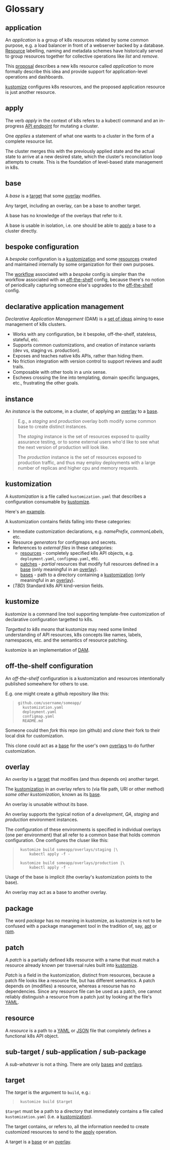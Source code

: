 # Glossary

[DAM]: #declarative-application-management
[JSON]: https://www.json.org/
[Resource]: #resource
[YAML]: http://www.yaml.org/start.html
[application]: #application
[apply]: #apply
[apt]: https://en.wikipedia.org/wiki/APT_(Debian)
[base]: #base
[bases]: #base
[bespoke]: #bespoke-configuration
[kustomize]: #kustomize
[kustomization]: #kustomization
[off-the-shelf]: #off-the-shelf
[overlay]: #overlay
[overlays]: #overlay
[patch]: #patch
[patches]: #patch
[proposal]: https://github.com/kubernetes/community/pull/1629
[rebase]: https://git-scm.com/docs/git-rebase
[resource]: #resource
[resources]: #resource
[rpm]: https://en.wikipedia.org/wiki/Rpm_(software)
[target]: #target
[workflow]: workflows.md

## application

An _application_ is a group of k8s resources related by
some common purpose, e.g.  a load balancer in front of a
webserver backed by a database.
[Resource] labelling, naming and metadata schemes have
historically served to group resources together for
collective operations like _list_ and _remove_.

This [proposal] describes a new k8s resource called
_application_ to more formally describe this idea and
provide support for application-level operations and
dashboards.

[kustomize] configures k8s resources, and the proposed
application resource is just another resource.


## apply

The verb _apply_ in the context of k8s refers to a
kubectl command and an in-progress [API
endpoint](https://goo.gl/UbCRuf) for mutating a
cluster.

One _applies_ a statement of what one wants to a
cluster in the form of a complete resource list.

The cluster merges this with the previously applied
state and the actual state to arrive at a new desired
state, which the cluster's reconcilation loop attempts
to create.  This is the foundation of level-based state
management in k8s.

## base

A _base_ is a [target] that some [overlay] modifies.

Any target, including an overlay, can be a base to
another target.

A base has no knowledge of the overlays that refer to it.

A base is usable in isolation, i.e. one should
be able to [apply] a base to a cluster directly.

## bespoke configuration

A _bespoke_ configuration is a [kustomization] and some
[resources] created and maintained internally by some
organization for their own purposes.

The [workflow] associated with a _bespoke_ config is
simpler than the workflow associated with an
[off-the-shelf] config, because there's no notion of
periodically capturing someone else's upgrades to the
[off-the-shelf] config.

## declarative application management

_Declarative Application Management_ (DAM) is a [set of
ideas](https://goo.gl/T66ZcD) aiming to ease management
of k8s clusters.

 * Works with any configuration, be it bespoke,
   off-the-shelf, stateless, stateful, etc.
 * Supports common customizations, and creation of
   instance variants (dev vs, staging vs. production).
 * Exposes and teaches native k8s APIs, rather than
   hiding them.
 * No friction integration with version control to
   support reviews and audit trails.
 * Composable with other tools in a unix sense.
 * Eschews crossing the line into templating, domain
   specific languages, etc., frustrating the other
   goals.

## instance

An _instance_ is the outcome, in a cluster, of applying
an [overlay] to a [base].

> E.g., a _staging_ and _production_ overlay both modify some
> common base to create distinct instances.
>
> The _staging_ instance is the set of resources
> exposed to quality assurance testing, or to some
> external users who'd like to see what the next
> version of production will look like.
>
> The _production_ instance is the set of resources
> exposed to production traffic, and thus may employ
> deployments with a large number of replicas and higher
> cpu and memory requests.

## kustomization

A _kustomization_ is a file called `kustomization.yaml` that
describes a configuration consumable by [kustomize].


Here's an [example](kustomization.yaml).

A kustomization contains fields falling into these categories:

 * Immediate customization declarations, e.g.
   _namePrefix_, _commonLabels_, etc.
 * Resource _generators_ for configmaps and secrets.
 * References to _external files_ in these categories:
   * [resources] - completely specified k8s API objects,
      e.g. `deployment.yaml`, `configmap.yaml`, etc.
   * [patches] - _partial_ resources that modify full
     resources defined in a [base]
     (only meaningful in an [overlay]).
   * [bases] - path to a directory containing
     a [kustomization] (only meaningful in an [overlay]).
 * (_TBD_) Standard k8s API kind-version fields.

## kustomize

_kustomize_ is a command line tool supporting template-free
customization of declarative configuration targetted to
k8s.

_Targetted to k8s means_ that kustomize may need some
limited understanding of API resources, k8s concepts
like names, labels, namespaces, etc. and the semantics
of resource patching.

kustomize is an implementation of [DAM].


## off-the-shelf configuration

An _off-the-shelf_ configuration is a kustomization and
resources intentionally published somewhere for others
to use.

E.g. one might create a github repository like this:

> ```
> github.com/username/someapp/
>   kustomization.yaml
>   deployment.yaml
>   configmap.yaml
>   README.md
> ```

Someone could then _fork_ this repo (on github) and
_clone_ their fork to their local disk for
customization.

This clone could act as a [base] for the user's
own [overlays] to do further customization.

## overlay

An _overlay_ is a [target] that modifies (and thus
depends on) another target.

The [kustomization] in an overlay refers to (via file path,
URI or other method) _some other kustomization_, known as
its [base].

An overlay is unusable without its base.

An overlay supports the typical notion of a
_development_, _QA_, _staging_ and _production_
environment instances.

The configuration of these environments is specified in
individual overlays (one per environment) that all
refer to a common base that holds common configuration.
One configures the cluser like this:

> ```
>  kustomize build someapp/overlays/staging |\
>      kubectl apply -f -
>
>  kustomize build someapp/overlays/production |\
>      kubectl apply -f -
> ```

Usage of the base is implicit (the overlay's kustomization
points to the base).

An overlay may act as a base to another overlay.

## package

The word _package_ has no meaning in kustomize, as
kustomize is not to be confused with a package
management tool in the tradition of, say, [apt] or
[rpm].

## patch

A _patch_ is a partially defined k8s resource with a
name that must match a resource already known per
traversal rules built into [kustomize].

_Patch_ is a field in the kustomization, distinct from
resources, because a patch file looks like a resource
file, but has different semantics.  A patch depends on
(modifies) a resource, whereas a resourse has no
dependencies.  Since any resource file can be used as a
patch, one cannot reliably distinguish a resource from
a patch just by looking at the file's [YAML].

## resource

A _resource_ is a path to a [YAML] or [JSON] file that
completely defines a functional k8s API object.

## sub-target / sub-application / sub-package

A _sub-whatever_ is not a thing. There are only [bases] and [overlays].

## target

The _target_ is the argument to `build`, e.g.:

> ```
>  kustomize build $target
> ```

`$target` must be a path to a directory that
immediately contains a file called
`kustomization.yaml` (i.e. a [kustomization]).

The target contains, or refers to, all the information
needed to create customized resources to send to the
[apply] operation.

A target is a [base] or an [overlay].
